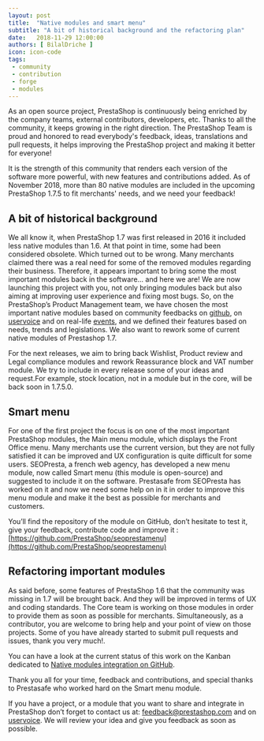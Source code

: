 ```yaml
---
layout: post
title:  "Native modules and smart menu"
subtitle: "A bit of historical background and the refactoring plan"
date:   2018-11-29 12:00:00
authors: [ BilalDriche ]
icon: icon-code
tags:
 - community
 - contribution
 - forge
 - modules
---
```


As an open source project, PrestaShop is continuously being enriched by the company teams, external contributors, developers, etc. Thanks to all the community, it keeps growing in the right direction. The PrestaShop Team is proud and honored to read everybody's feedback, ideas, translations and pull requests, it helps improving the PrestaShop project and making it better for everyone!

It is the strength of this community that renders each version of the software more powerful, with new features and contributions added. As of November 2018, more than 80 native modules are included in the upcoming PrestaShop 1.7.5 to fit merchants' needs, and we need your feedback!


## A bit of historical background

We all know it, when PrestaShop 1.7 was first released in 2016 it included less native modules than 1.6. At that point in time, some had been considered obsolete. Which turned out to be wrong. Many merchants claimed there was a real need for some of the removed modules regarding their business. Therefore, it appears important to bring some the most important modules back in the software… and here we are!
We are now launching this project with you, not only bringing modules back but also aiming at improving user experience and fixing most bugs. 
So, on the PrestaShop’s Product Management team, we have chosen the most important native modules based on community feedbacks on [github](https://github.com/PrestaShop/PrestaShop), on [uservoice](http://feedback.prestashop.com/forums/387864-prestashop-1-7-x) and on real-life [events](https://www.prestashop.com/en/events), and we defined their features based on needs, trends and legislations.
We also want to rework some of current native modules of Prestashop 1.7.
 
For the next releases, we aim to bring back Wishlist, Product review and Legal compliance modules and rework Reassurance block and VAT number module. We try to include in every release some of your ideas and request.For example, stock location, not in a module but in the core, will be back soon in 1.7.5.0.


## Smart menu

For one of the first project the focus is on one of the most important PrestaShop modules, the Main menu module, which displays the Front Office menu. Many merchants use the current version, but they are not fully satisfied it can be improved and UX configuration is quite difficult for some users.
SEOPresta, a french web agency, has developed a new menu module, now called Smart menu (this module is open-source) and suggested to include it on the software. Prestasafe from SEOPresta has worked on it and now we need some help on in it in order to improve this menu module and make it the best as possible for merchants and customers.

You’ll find the repository of the module on GitHub, don’t hesitate to test it, give your feedback, contribute code and improve it : [https://github.com/PrestaShop/seoprestamenu](https://github.com/PrestaShop/seoprestamenu)


## Refactoring important modules

As said before, some features of PrestaShop 1.6 that the community was missing in 1.7 will be brought back. And they will be improved in terms of UX and coding standards.
The Core team is working on those modules in order to provide them as soon as possible for merchants. Simultaneously, as a contributor, you are welcome to bring help and your point of view on those projects. Some of you have already started to submit pull requests and issues, thank you very much!.

You can have a look at the current status of this work on the Kanban dedicated to [Native modules integration on GitHub](https://github.com/PrestaShop/PrestaShop/projects/5 ).

Thank you all for your time, feedback and contributions, and special thanks to Prestasafe who worked hard on the Smart menu module.

If you have a project, or a module that you want to share and integrate in PrestaShop don’t forget to contact us at: feedback@prestashop.com and on [uservoice](http://feedback.prestashop.com/forums/387864-prestashop-1-7-x).
We will review your idea and give you feedback as soon as possible.  

